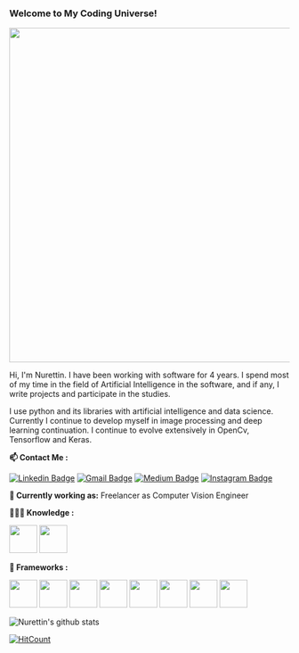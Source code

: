 ### Welcome to My Coding Universe! 

<img src="https://media.giphy.com/media/WRjBTF8hCsumYdkPAj/giphy.gif" width="600px"></h2>

Hi, I'm Nurettin. I have been working with software for 4 years. I spend most of my time in the field of Artificial Intelligence in the software, and if any, I write projects and participate in the studies.

I use python and its libraries with artificial intelligence and data science. Currently I continue to develop myself in image processing and deep learning continuation. I continue to evolve extensively in OpenCv, Tensorflow and Keras.


**📫 Contact Me :** 

[![Linkedin Badge](https://img.shields.io/badge/-LINKEDIN-blue?style=flat-square&logo=Linkedin&logoColor=white&link=https://www.linkedin.com/in/nurettinsinanoglu/)](https://www.linkedin.com/in/nurettinsinanoglu/) 
[![Gmail Badge](https://img.shields.io/badge/-GMAIL-c14438?style=flat-square&logo=Gmail&logoColor=white&link=mailto:nurettin.sinanogluu@gmail.com)](mailto:nurettin.sinanogluu@gmail.com)
[![Medium Badge](https://img.shields.io/badge/-MEDIUM-black?style=flat-square&logo=Medium&logoColor=white&link=https://medium.com/@nurettinsinanoglu)](https://medium.com/@nurettinsinanoglu)
[![Instagram Badge](https://img.shields.io/badge/-INSTAGRAM-black?style=flat-square&logo=Instagram&logoColor=white&link=https://www.instagram.com/nurettinsinanoglu)](https://www.instagram.com/nurettinsinanoglu/)


**💼 Currently working as:** Freelancer as Computer Vision Engineer

**👨🏻‍💻 Knowledge :** 

<code><a href="https://www.python.org/" target="_blank"><img height="50" src="https://www.vectorlogo.zone/logos/python/python-ar21.svg"></a></code>
<code><a href="https://flask.palletsprojects.com/en/1.1.x/" target="_blank"><img height="50" src="https://www.vectorlogo.zone/logos/dartlang/dartlang-ar21.svg"></a></code>

**💬 Frameworks :** 

<code><a href="https://www.linux.org/" target="_blank"><img height="50" src="https://www.vectorlogo.zone/logos/linux/linux-ar21.svg"></a></code>
<code><a href="https://www.python.org/" target="_blank"><img height="50" src="https://www.vectorlogo.zone/logos/python/python-ar21.svg"></a></code>
<code><a href="https://git-scm.com//" target="_blank"><img height="50" src="https://www.vectorlogo.zone/logos/git-scm/git-scm-ar21.svg"></a></code>
<code><a href="https://www.tensorflow.org/" target="_blank"><img height="50" src="https://www.vectorlogo.zone/logos/tensorflow/tensorflow-ar21.svg"></a></code>
<code><a href="https://opencv.org/" target="_blank"><img height="50" src="https://www.vectorlogo.zone/logos/opencv/opencv-ar21.svg"></a></code>
<code><a href="https://jupyter.org/" target="_blank"><img height="50" src="https://www.vectorlogo.zone/logos/jupyter/jupyter-ar21.svg"></a></code>
<code><a href="https://jupyter.org/" target="_blank"><img height="50" src="https://www.vectorlogo.zone/logos/flutterio/flutterio-ar21.svg"></a></code>
<code><a href="https://jupyter.org/" target="_blank"><img height="50" src="https://www.vectorlogo.zone/logos/pytorch/pytorch-ar21.svg"></a></code>



![Nurettin's github stats](https://github-readme-stats.vercel.app/api?username=lynchez&show_icons=true&line_height=30)

[![HitCount](http://hits.dwyl.com/Lynchez/{project}.svg)](http://hits.dwyl.com/Lynchez/{project})



